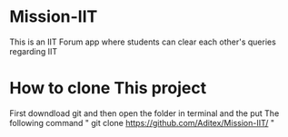 # Mission-IIT
This is an IIT Forum app where students can clear each other's queries regarding IIT
# How to clone This project
First downdload git and then open the folder in terminal and the put The following command " git clone https://github.com/Aditex/Mission-IIT/ "
